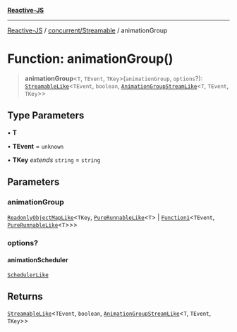[**Reactive-JS**](../../../README.md)

***

[Reactive-JS](../../../README.md) / [concurrent/Streamable](../README.md) / animationGroup

# Function: animationGroup()

> **animationGroup**\<`T`, `TEvent`, `TKey`\>(`animationGroup`, `options`?): [`StreamableLike`](../../interfaces/StreamableLike.md)\<`TEvent`, `boolean`, [`AnimationGroupStreamLike`](../../interfaces/AnimationGroupStreamLike.md)\<`T`, `TEvent`, `TKey`\>\>

## Type Parameters

• **T**

• **TEvent** = `unknown`

• **TKey** *extends* `string` = `string`

## Parameters

### animationGroup

[`ReadonlyObjectMapLike`](../../../collections/type-aliases/ReadonlyObjectMapLike.md)\<`TKey`, [`PureRunnableLike`](../../interfaces/PureRunnableLike.md)\<`T`\> \| [`Function1`](../../../functions/type-aliases/Function1.md)\<`TEvent`, [`PureRunnableLike`](../../interfaces/PureRunnableLike.md)\<`T`\>\>\>

### options?

#### animationScheduler

[`SchedulerLike`](../../interfaces/SchedulerLike.md)

## Returns

[`StreamableLike`](../../interfaces/StreamableLike.md)\<`TEvent`, `boolean`, [`AnimationGroupStreamLike`](../../interfaces/AnimationGroupStreamLike.md)\<`T`, `TEvent`, `TKey`\>\>
